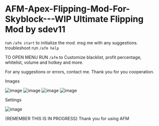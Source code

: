 # AFM-Apex-Flipping-Mod-For-Skyblock---WIP Ultimate Flipping Mod by sdev11
run `/afm start` to initialize the mod. msg me with any suggestions.
troubleshoot run `/afm help`

TO OPEN MENU RUN `/afm`
to Customize blacklist, profit percentage, whitelist, volume and hotkey and more.

For any suggestions or errors, contact me. Thank you for you cooperation.

Images


![image](https://user-images.githubusercontent.com/113331008/189586627-19f2ba18-5fcf-443e-beaf-b5bc6d0e6324.png)
![image](https://user-images.githubusercontent.com/113331008/189586741-212adeb6-9d92-4f44-8824-d4a80eba3c62.png)
![image](https://user-images.githubusercontent.com/113331008/189587157-b5c1ed5b-cb95-4d01-a185-dfe343ad8b11.png)
![image](https://user-images.githubusercontent.com/113331008/189587368-a8c21a70-f5c6-4bda-a5c2-dfe3444e3108.png)

Settings

![image](https://user-images.githubusercontent.com/113331008/189587519-0824f282-bee2-419c-8f47-903f0d4e7526.png)

{REMEMBER THIS IS IN PROGRESS}
Thank you for using AFM
